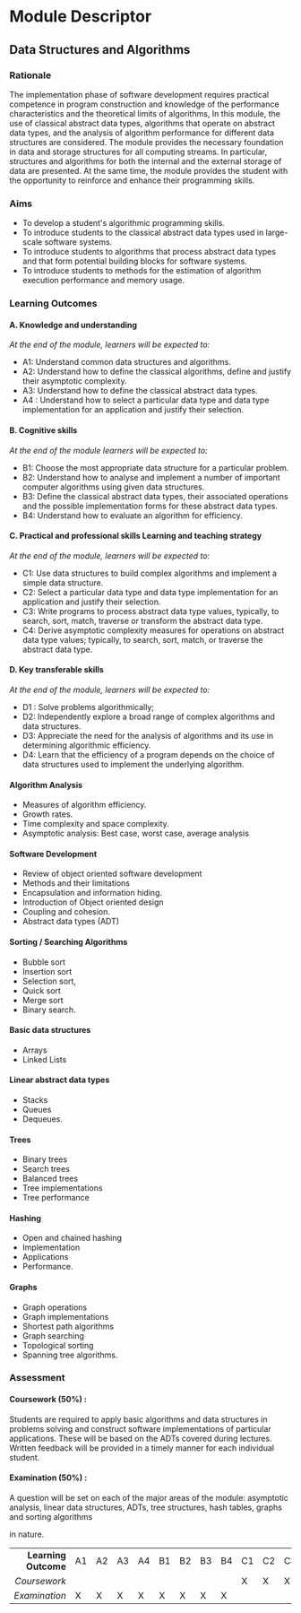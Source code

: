 # Module Descriptor

## Data Structures and Algorithms

### Rationale

The implementation phase of software development requires practical competence in program construction and knowledge of the performance characteristics and the theoretical limits of algorithms, In this module, the use of classical abstract data types, algorithms that operate on abstract data types, and the analysis of algorithm performance for different data structures are considered. The module provides the necessary foundation in data and storage structures for all computing streams. In particular, structures and algorithms for both the internal and the external storage of data are presented. At the same time, the module provides the student with the opportunity to reinforce and enhance their programming skills.

### Aims

* To develop a student's algorithmic programming skills.
* To introduce students to the classical abstract data types used in large-scale software systems.
* To introduce students to algorithms that process abstract data types and that form potential building blocks for software systems.
* To introduce students to methods for the estimation of algorithm execution performance and memory usage.

### Learning Outcomes

#### A. Knowledge and understanding

_At the end of the module, learners will be expected to:_

* A1:  Understand common data structures and algorithms.
* A2:  Understand how to define the classical algorithms, define and justify   their asymptotic complexity.
* A3: Understand how to define the classical abstract data types.
* A4 : Understand how to select a particular data type and data type implementation for an application and justify their selection.

#### B. Cognitive skills

_At the end of the module learners will be expected to:_

* B1: Choose the most appropriate data structure for a particular problem.
* B2: Understand how to analyse and implement a number of important computer algorithms using given data structures.
* B3: Define the classical abstract data types, their associated operations and the possible implementation forms for these abstract data types.
* B4: Understand how to evaluate an algorithm for efficiency.

#### C. Practical and professional skills Learning and teaching strategy

_At the end of the module, learners will be expected to:_

* C1: Use data structures to build complex algorithms and implement a simple data structure.
* C2: Select a particular data type and data type implementation for an application and justify their selection.
* C3: Write programs to process abstract data type values, typically, to search, sort, match, traverse or transform the abstract data type.
* C4: Derive asymptotic complexity measures for operations on abstract data type values; typically, to search, sort, match, or traverse the abstract data type.

#### D. Key transferable skills

_At the end of the module, learners will be expected to:_

* D1 : Solve problems algorithmically;
* D2: Independently explore a broad range of complex algorithms and data structures.
* D3: Appreciate the need for the analysis of algorithms and its use in determining algorithmic efficiency.
* D4: Learn that the efficiency of a program depends on the choice of data structures used to implement the underlying algorithm.

#### Algorithm Analysis

* Measures of algorithm efficiency. 
* Growth rates. 
* Time complexity and space complexity. 
* Asymptotic analysis: Best case, worst case, average analysis

#### Software Development

* Review of object oriented software development
* Methods and their limitations
* Encapsulation and information hiding. 
* Introduction of Object oriented design
* Coupling and cohesion. 
* Abstract data types \(ADT\)

#### Sorting / Searching Algorithms

* Bubble sort
* Insertion sort
* Selection sort,
* Quick sort
* Merge sort
* Binary search.

#### Basic data structures

* Arrays 
* Linked Lists

#### Linear abstract data types

* Stacks
* Queues
* Dequeues. 

#### Trees

* Binary trees
* Search trees
* Balanced trees 
* Tree implementations
* Tree performance 

#### Hashing

* Open and chained hashing
* Implementation
* Applications 
* Performance. 

#### Graphs

* Graph operations
* Graph implementations
* Shortest path algorithms
* Graph searching 
* Topological sorting
* Spanning tree algorithms. 

### Assessment

#### Coursework \(50%\) :

Students are required to apply basic algorithms and data structures in problems solving and construct software implementations of particular applications. These will be based on the ADTs covered during lectures. Written feedback will be provided in a timely manner for each individual student.

#### Examination \(50%\) :

A question will be set on each of the major areas of the module: asymptotic analysis, linear data structures, ADTs, tree structures, hash tables, graphs and sorting algorithms

in nature.

|  |  |  |  |  |  |  |  |  |  |  |  |  |  |  |  |  |
| ---: | :--- | :--- | :--- | :--- | :--- | :--- | :--- | :--- | :--- | :--- | :--- | :--- | :--- | :--- | :--- | :--- |
| **Learning Outcome** | A1 | A2 | A3 | A4 | B1 | B2 | B3 | B4 | C1 | C2 | C3 | C4 | D1 | D2 | D3 | D4 |
| _Coursework_ |  |  |  |  |  |  |  |  | X | X | X | X | X | X | X | X |
| _Examination_ | X | X | X | X | X | X | X | X |  |  |  |  |  |  |  |  |


